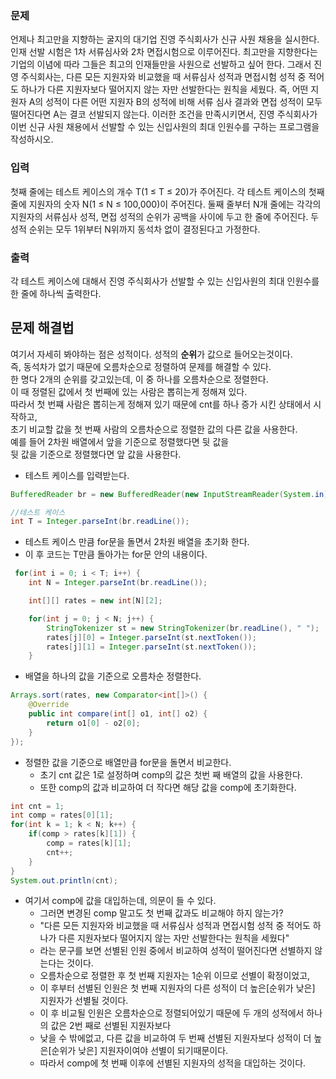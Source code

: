 ### 문제
언제나 최고만을 지향하는 굴지의 대기업 진영 주식회사가 신규 사원 채용을 실시한다. 인재 선발 시험은 1차 서류심사와 2차 면접시험으로 이루어진다. 최고만을 지향한다는 기업의 이념에 따라 그들은 최고의 인재들만을 사원으로 선발하고 싶어 한다.
그래서 진영 주식회사는, 다른 모든 지원자와 비교했을 때 서류심사 성적과 면접시험 성적 중 적어도 하나가 다른 지원자보다 떨어지지 않는 자만 선발한다는 원칙을 세웠다. 즉, 어떤 지원자 A의 성적이 다른 어떤 지원자 B의 성적에 비해 서류 심사 결과와 면접 성적이 모두 떨어진다면 A는 결코 선발되지 않는다.
이러한 조건을 만족시키면서, 진영 주식회사가 이번 신규 사원 채용에서 선발할 수 있는 신입사원의 최대 인원수를 구하는 프로그램을 작성하시오.

### 입력
첫째 줄에는 테스트 케이스의 개수 T(1 ≤ T ≤ 20)가 주어진다. 각 테스트 케이스의 첫째 줄에 지원자의 숫자 N(1 ≤ N ≤ 100,000)이 주어진다. 둘째 줄부터 N개 줄에는 각각의 지원자의 서류심사 성적, 면접 성적의 순위가 공백을 사이에 두고 한 줄에 주어진다. 두 성적 순위는 모두 1위부터 N위까지 동석차 없이 결정된다고 가정한다.

### 출력
각 테스트 케이스에 대해서 진영 주식회사가 선발할 수 있는 신입사원의 최대 인원수를 한 줄에 하나씩 출력한다.

## 문제 해결법
여기서 자세히 봐야하는 점은 성적이다. 성적의 **순위**가 값으로 들어오는것이다.   
즉, 동석차가 없기 때문에 오름차순으로 정렬하여 문제를 해결할 수 있다.  
한 명다 2개의 순위를 갖고있는데, 이 중 하나를 오름차순으로 정렬한다.   
이 때 정렬된 값에서 첫 번째에 있는 사람은 뽑히는게 정해져 있다.   
따라서 첫 번쨰 사람은 뽑히는게 정해져 있기 때문에 cnt를 하나 증가 시킨 상태에서 시작하고,   
초기 비교할 값을 첫 번째 사람의 오름차순으로 정렬한 값의 다른 값을 사용한다.   
예를 들어 2차원 배열에서 앞을 기준으로 정렬했다면 뒷 값을    
뒷 값을 기준으로 정렬했다면 앞 값을 사용한다.

- 테스트 케이스를 입력받는다.
```java
BufferedReader br = new BufferedReader(new InputStreamReader(System.in));

//테스트 케이스
int T = Integer.parseInt(br.readLine());
```
- 테스트 케이스 만큼 for문을 돌면서 2차원 배열을 초기화 한다.
- 이 후 코드는 T만큼 돌아가는 for문 안의 내용이다.
```java
 for(int i = 0; i < T; i++) {
    int N = Integer.parseInt(br.readLine());

    int[][] rates = new int[N][2];

    for(int j = 0; j < N; j++) {
        StringTokenizer st = new StringTokenizer(br.readLine(), " ");
        rates[j][0] = Integer.parseInt(st.nextToken());
        rates[j][1] = Integer.parseInt(st.nextToken());
    }
```
- 배열을 하나의 값을 기준으로 오름차순 정렬한다.
```java
Arrays.sort(rates, new Comparator<int[]>() {
    @Override
    public int compare(int[] o1, int[] o2) {
        return o1[0] - o2[0];
    }
});
```
- 정렬한 값을 기준으로 배열만큼 for문을 돌면서 비교한다.
  - 초기 cnt 값은 1로 설정하며 comp의 값은 첫번 째 배열의 값을 사용한다.
  - 또한 comp의 값과 비교하여 더 작다면 해당 값을 comp에 초기화한다.
```java
int cnt = 1;
int comp = rates[0][1];
for(int k = 1; k < N; k++) {
    if(comp > rates[k][1]) {
        comp = rates[k][1];
        cnt++;
    }
}
System.out.println(cnt);
```
- 여기서 comp에 값을 대입하는데, 의문이 들 수 있다.
  - 그러면 변경된 comp 말고도 첫 번째 값과도 비교해야 하지 않는가?
  - "다른 모든 지원자와 비교했을 때 서류심사 성적과 면접시험 성적 중 적어도 하나가 다른 지원자보다 떨어지지 않는 자만 선발한다는 원칙을 세웠다"
  - 라는 문구를 보면 선별된 인원 중에서 비교하여 성적이 떨어진다면 선별하지 않는다는 것이다.
  - 오름차순으로 정렬한 후 첫 번째 지원자는 1순위 이므로 선별이 확정이었고,
  - 이 후부터 선별된 인원은 첫 번째 지원자의 다른 성적이 더 높은[순위가 낮은] 지원자가 선별될 것이다.
  - 이 후 비교될 인원은 오름차순으로 정렬되어있기 때문에 두 개의 성적에서 하나의 값은 2번 째로 선별된 지원자보다
  - 낮을 수 밖에없고, 다른 값을 비교하여 두 번째 선별된 지원자보다 성적이 더 높은[순위가 낮은] 지원자이여야 선별이 되기때문이다.
  - 따라서 comp에 첫 번째 이후에 선별된 지원자의 성적을 대입하는 것이다.
